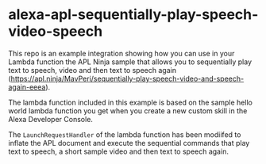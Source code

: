 # alexa-apl-sequentially-play-speech-video-speech
This repo is an example integration showing how you can use in your Lambda function the APL Ninja sample that allows you to sequentially play text to speech, video and then text to speech again (https://apl.ninja/MavPeri/sequentially-play-speech-video-and-speech-again-eeea).


The lambda function included in this example is based on the sample hello world lambda function you get when you create a new custom skill in the Alexa Developer Console.


The ```LaunchRequestHandler``` of the lambda function has been modiifed to inflate the APL document and execute the sequential commands that play text to speech, a short sample video and then text to speech again.




